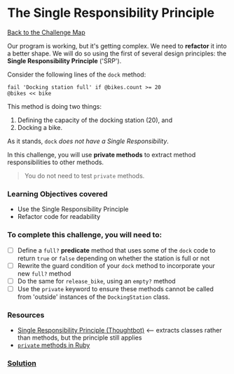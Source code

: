 # The Single Responsibility Principle

[Back to the Challenge Map](0_challenge_map.md)

Our program is working, but it's getting complex. We need to **refactor** it into a better shape. We will do so using the first of several design principles: the **Single Responsibility Principle** ('SRP').

Consider the following lines of the `dock` method:

```
fail 'Docking station full' if @bikes.count >= 20
@bikes << bike
```

This method is doing two things:

1. Defining the capacity of the docking station (20), and
2. Docking a bike.

As it stands, `dock` _does not have a Single Responsibility_.

In this challenge, you will use **private methods** to extract method responsibilities to other methods.

> You do not need to test `private` methods.

### Learning Objectives covered
- Use the Single Responsibility Principle
- Refactor code for readability

### To complete this challenge, you will need to:

- [ ] Define a `full?` **predicate** method that uses some of the `dock` code to return `true` or `false` depending on whether the station is full or not
- [ ] Rewrite the guard condition of your `dock` method to incorporate your new `full?` method
- [ ] Do the same for `release_bike`, using an `empty?` method
- [ ] Use the `private` keyword to ensure these methods cannot be called from 'outside' instances of the `DockingStation` class.

### Resources

- [Single Responsibility Principle (Thoughtbot)](https://robots.thoughtbot.com/back-to-basics-solid) <-- extracts classes rather than methods, but the principle still applies
- [`private` methods in Ruby](http://culttt.com/2015/06/03/the-difference-between-public-protected-and-private-methods-in-ruby/)

### [Solution](solutions/15.md)
